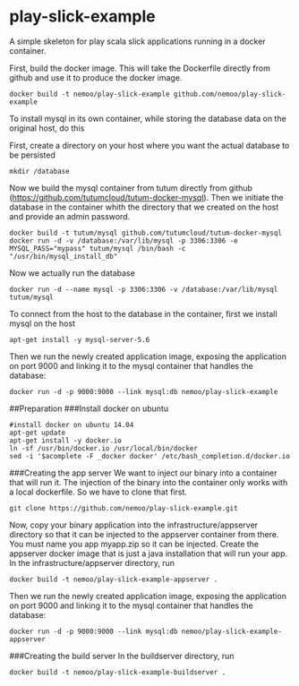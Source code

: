 play-slick-example
==================

A simple skeleton for play scala slick applications running in a docker container.

First, build the docker image. This will take the Dockerfile directly from github and use it to produce the docker image. 
```
docker build -t nemoo/play-slick-example github.com/nemoo/play-slick-example
```



To install mysql in its own container, while storing the database data on the original host, do this

First, create a directory on your host where you want the actual database to be persisted
```
mkdir /database
```

Now we build the mysql container from tutum directly from github (https://github.com/tutumcloud/tutum-docker-mysql). Then we initiate the database in the container whith the directory that we created on the host and provide an admin password.

```
docker build -t tutum/mysql github.com/tutumcloud/tutum-docker-mysql
docker run -d -v /database:/var/lib/mysql -p 3306:3306 -e MYSQL_PASS="mypass" tutum/mysql /bin/bash -c "/usr/bin/mysql_install_db"
```
Now we actually run the database
```
docker run -d --name mysql -p 3306:3306 -v /database:/var/lib/mysql tutum/mysql
```
To connect from the host to the database in the container, first we install mysql on the host
```
apt-get install -y mysql-server-5.6
```
Then we run the newly created application image, exposing the application on port 9000 and linking it to the mysql container that handles the database:
```
docker run -d -p 9000:9000 --link mysql:db nemoo/play-slick-example
```
##Preparation
###Install docker on ubuntu
```
#install docker on ubuntu 14.04
apt-get update
apt-get install -y docker.io
ln -sf /usr/bin/docker.io /usr/local/bin/docker
sed -i '$acomplete -F _docker docker' /etc/bash_completion.d/docker.io
```
###Creating the app server 
We want to inject our binary into a container that will run it. The injection of the binary into the container only works with a local dockerfile. So we have to clone that first. 
```
git clone https://github.com/nemoo/play-slick-example.git
```
Now, copy your binary application into the infrastructure/appserver directory so that it can be injected to the appserver container from there. You must name you app myapp.zip so it can be injected.
Create the appserver docker image that is just a java installation that will run your app. In the infrastructure/appserver directory, run
```
docker build -t nemoo/play-slick-example-appserver .
```
Then we run the newly created application image, exposing the application on port 9000 and linking it to the mysql container that handles the database:
```
docker run -d -p 9000:9000 --link mysql:db nemoo/play-slick-example-appserver
```

###Creating the build server 
In the buildserver directory, run
```
docker build -t nemoo/play-slick-example-buildserver .
```
